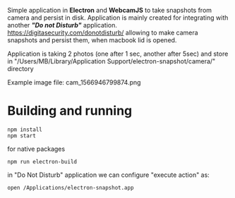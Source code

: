 Simple application in **Electron** and **WebcamJS** to take snapshots from camera and persist in disk. 
Application is mainly created for integrating with another ***"Do not Disturb"*** application.
https://digitasecurity.com/donotdisturb/
allowing to make camera snapshots and persist them, when macbook lid is opened.

Application is taking 2 photos (one after 1 sec, another after 5sec) and store in "/Users/MB/Library/Application Support/electron-snapshot/camera/" directory

Example image file: cam_1566946799874.png

# Building and running

```
npm install
npm start
```

for native packages
```
npm run electron-build
```

in "Do Not Disturb" application we can configure "execute action" as:
```
open /Applications/electron-snapshot.app
```
